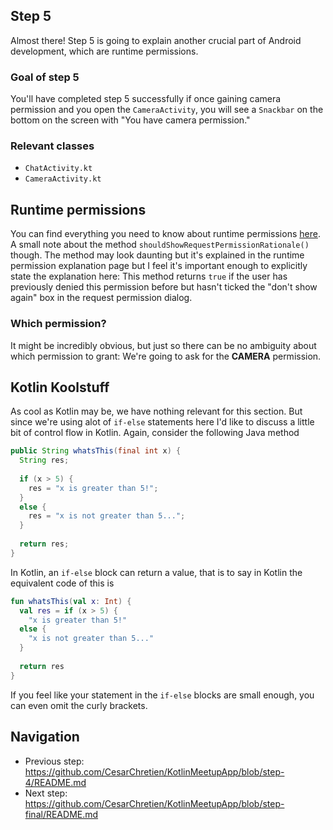## Step 5
Almost there! Step 5 is going to explain another crucial part of Android development, which are runtime permissions.

### Goal of step 5
You'll have completed step 5 successfully if once gaining camera permission and you open the `CameraActivity`, you will see a `Snackbar` on the bottom on the screen with "You have camera permission."

### Relevant classes
* `ChatActivity.kt`
* `CameraActivity.kt`

## Runtime permissions
You can find everything you need to know about runtime permissions [here](https://developer.android.com/training/permissions/requesting.html). A small note about the method `shouldShowRequestPermissionRationale()` though. The method may look daunting but it's explained in the runtime permission explanation page but I feel it's important enough to explicitly state the explanation here: This method returns `true` if the user has previously denied this permission before but hasn't ticked the "don't show again" box in the request permission dialog.

### Which permission?
It might be incredibly obvious, but just so there can be no ambiguity about which permission to grant: We're going to ask for the **CAMERA** permission.

## Kotlin Koolstuff
As cool as Kotlin may be, we have nothing relevant for this section. But since we're using alot of `if-else` statements here I'd like to discuss a little bit of control flow in Kotlin. Again, consider the following Java method
```java
public String whatsThis(final int x) {
  String res;
  
  if (x > 5) {
    res = "x is greater than 5!";
  }
  else {
    res = "x is not greater than 5...";
  }
  
  return res;
}
```
In Kotlin, an `if-else` block can return a value, that is to say in Kotlin the equivalent code of this is
```kotlin
fun whatsThis(val x: Int) {
  val res = if (x > 5) {
    "x is greater than 5!"
  else {
    "x is not greater than 5..."
  }
  
  return res
}
```
If you feel like your statement in the `if-else` blocks are small enough, you can even omit the curly brackets.

## Navigation
* Previous step: https://github.com/CesarChretien/KotlinMeetupApp/blob/step-4/README.md
* Next step: https://github.com/CesarChretien/KotlinMeetupApp/blob/step-final/README.md
